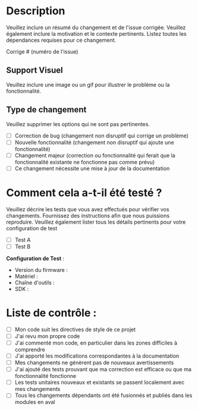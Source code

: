 # Description

Veuillez inclure un résumé du changement et de l'issue corrigée. Veuillez également inclure la motivation et le contexte pertinents. Listez toutes les dépendances requises pour ce changement.

Corrige # (numéro de l'issue)

## Support Visuel

Veuillez inclure une image ou un gif pour illustrer le problème ou la fonctionnalité.

## Type de changement

Veuillez supprimer les options qui ne sont pas pertinentes.

- [ ] Correction de bug (changement non disruptif qui corrige un problème)
- [ ] Nouvelle fonctionnalité (changement non disruptif qui ajoute une fonctionnalité)
- [ ] Changement majeur (correction ou fonctionnalité qui ferait que la fonctionnalité existante ne fonctionne pas comme prévu)
- [ ] Ce changement nécessite une mise à jour de la documentation

# Comment cela a-t-il été testé ?

Veuillez décrire les tests que vous avez effectués pour vérifier vos changements. Fournissez des instructions afin que nous puissions reproduire. Veuillez également lister tous les détails pertinents pour votre configuration de test

- [ ] Test A
- [ ] Test B

**Configuration de Test** :
* Version du firmware :
* Matériel :
* Chaîne d'outils :
* SDK :

# Liste de contrôle :

- [ ] Mon code suit les directives de style de ce projet
- [ ] J'ai revu mon propre code
- [ ] J'ai commenté mon code, en particulier dans les zones difficiles à comprendre
- [ ] J'ai apporté les modifications correspondantes à la documentation
- [ ] Mes changements ne génèrent pas de nouveaux avertissements
- [ ] J'ai ajouté des tests prouvant que ma correction est efficace ou que ma fonctionnalité fonctionne
- [ ] Les tests unitaires nouveaux et existants se passent localement avec mes changements
- [ ] Tous les changements dépendants ont été fusionnés et publiés dans les modules en aval
